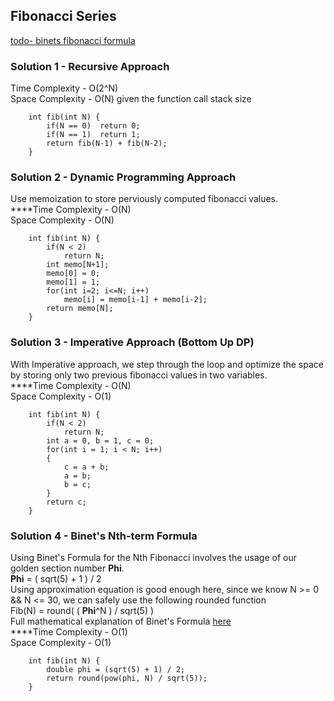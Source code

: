 ## Fibonacci Series
[todo- binets fibonacci formula](https://r-knott.surrey.ac.uk/Fibonacci/fibFormula.html)
### Solution 1 - Recursive Approach

Time Complexity - O(2^N)  
Space Complexity - O(N) given the function call stack size

```
    int fib(int N) {
        if(N == 0)  return 0;
        if(N == 1)  return 1;
        return fib(N-1) + fib(N-2);
    }
```

### Solution 2 - Dynamic Programming Approach

Use memoization to store perviously computed fibonacci values.  
****Time Complexity - O(N)  
Space Complexity - O(N)

```
    int fib(int N) {
        if(N < 2)
            return N;
        int memo[N+1];
        memo[0] = 0;
        memo[1] = 1;
        for(int i=2; i<=N; i++)
            memo[i] = memo[i-1] + memo[i-2];
        return memo[N];
    }
```

### Solution 3 - Imperative Approach (Bottom Up DP)

With Imperative approach, we step through the loop and optimize the space by storing only two previous fibonacci values in two variables.  
****Time Complexity - O(N)  
Space Complexity - O(1)

```
    int fib(int N) {
        if(N < 2) 
            return N;
    	int a = 0, b = 1, c = 0;
        for(int i = 1; i < N; i++)
        {
            c = a + b;
            a = b;
            b = c;
        }
        return c;
    }
```

### Solution 4 - Binet's Nth-term Formula

Using Binet's Formula for the Nth Fibonacci involves the usage of our golden section number **Phi**.  
**Phi** = ( sqrt(5) + 1 ) / 2  
Using approximation equation is good enough here, since we know N >= 0 && N <= 30, we can safely use the following rounded function  
Fib(N) = round( ( **Phi**^N ) / sqrt(5) )  
Full mathematical explanation of Binet's Formula [here](http://www.maths.surrey.ac.uk/hosted-sites/R.Knott/Fibonacci/fibFormula.html)  
****Time Complexity - O(1)  
Space Complexity - O(1)

```
    int fib(int N) {
        double phi = (sqrt(5) + 1) / 2;     
        return round(pow(phi, N) / sqrt(5));
    }
```

